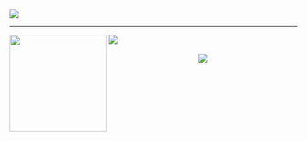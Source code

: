 <!--
**swxctx/swxctx** is a ✨ _special_ ✨ repository because its `README.md` (this file) appears on your GitHub profile.

Here are some ideas to get you started:

- 🔭 I’m currently working on ...
- 🌱 I’m currently learning ...
- 👯 I’m looking to collaborate on ...
- 🤔 I’m looking for help with ...
- 💬 Ask me about ...
- 📫 How to reach me: ...
- 😄 Pronouns: ...
- ⚡ Fun fact: ...
-->
<img src="https://github-profile-trophy.vercel.app/?username=swxctx&column=6"/>

---

<div>
  <img height="170" align="left" src="https://github-readme-stats.vercel.app/api?username=swxctx&count_private=true&include_all_commits=true" />
  <img src="https://github-readme-stats.vercel.app/api/top-langs/?username=swxctx&layout=compact" />
</div>

<br/>

<div align="center"> <img src="https://stats.justsong.cn/api/csdn?id=qq_28796345"> </div>
